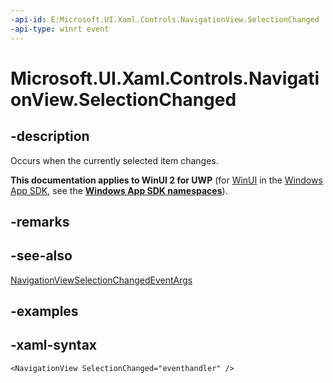 ```yaml
---
-api-id: E:Microsoft.UI.Xaml.Controls.NavigationView.SelectionChanged
-api-type: winrt event
---
```

<!-- Event syntax.
public event TypedEventHandler SelectionChanged<NavigationView, NavigationViewSelectionChangedEventArgs>
-->

# Microsoft.UI.Xaml.Controls.NavigationView.SelectionChanged


## -description

Occurs when the currently selected item changes.


**This documentation applies to WinUI 2 for UWP** (for [WinUI](/windows/apps/winui/winui3/) in the [Windows App SDK](/windows/apps/windows-app-sdk/), see the **[Windows App SDK namespaces](/windows/windows-app-sdk/api/winrt/)**).

## -remarks


## -see-also

[NavigationViewSelectionChangedEventArgs](navigationviewselectionchangedeventargs.md)


## -examples


## -xaml-syntax

```xaml
<NavigationView SelectionChanged="eventhandler" />
```


